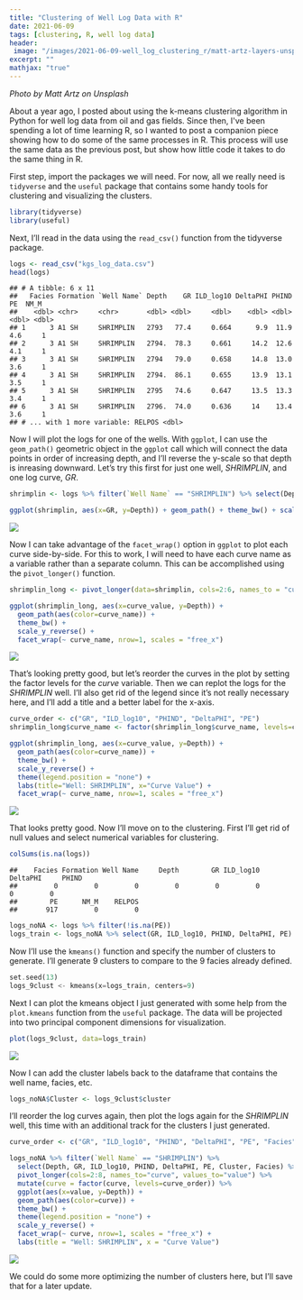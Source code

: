 ```yaml
---
title: "Clustering of Well Log Data with R"
date: 2021-06-09
tags: [clustering, R, well log data]
header:
 image: "/images/2021-06-09-well_log_clustering_r/matt-artz-layers-unsplash.jpg"
excerpt: ""
mathjax: "true"
---
```


*Photo by Matt Artz on Unsplash*

About a year ago, I posted about using the k-means clustering algorithm in Python for well log data from oil and gas fields.  Since then, I've been spending a lot of time learning R, so I wanted to post a companion piece showing how to do some of the same processes in R.  This process will use the same data as the previous post, but show how little code it takes to do the same thing in R. 

First step, import the packages we will need. For now, all we really
need is `tidyverse` and the `useful` package that contains some handy
tools for clustering and visualizing the clusters.

``` r
library(tidyverse)
library(useful)
```

Next, I’ll read in the data using the `read_csv()` function from the
tidyverse package.

``` r
logs <- read_csv("kgs_log_data.csv")
head(logs)
```

    ## # A tibble: 6 x 11
    ##   Facies Formation `Well Name` Depth    GR ILD_log10 DeltaPHI PHIND    PE  NM_M
    ##    <dbl> <chr>     <chr>       <dbl> <dbl>     <dbl>    <dbl> <dbl> <dbl> <dbl>
    ## 1      3 A1 SH     SHRIMPLIN   2793   77.4     0.664      9.9  11.9   4.6     1
    ## 2      3 A1 SH     SHRIMPLIN   2794.  78.3     0.661     14.2  12.6   4.1     1
    ## 3      3 A1 SH     SHRIMPLIN   2794   79.0     0.658     14.8  13.0   3.6     1
    ## 4      3 A1 SH     SHRIMPLIN   2794.  86.1     0.655     13.9  13.1   3.5     1
    ## 5      3 A1 SH     SHRIMPLIN   2795   74.6     0.647     13.5  13.3   3.4     1
    ## 6      3 A1 SH     SHRIMPLIN   2796.  74.0     0.636     14    13.4   3.6     1
    ## # ... with 1 more variable: RELPOS <dbl>

Now I will plot the logs for one of the wells. With `ggplot`, I can use
the `geom_path()` geometric object in the `ggplot` call which will
connect the data points in order of increasing depth, and I’ll reverse
the y-scale so that depth is inreasing downward. Let’s try this first
for just one well, *SHRIMPLIN*, and one log curve,
*GR*.

``` r
shrimplin <- logs %>% filter(`Well Name` == "SHRIMPLIN") %>% select(Depth, GR, ILD_log10, DeltaPHI, PHIND, PE)

ggplot(shrimplin, aes(x=GR, y=Depth)) + geom_path() + theme_bw() + scale_y_reverse()
```

![](/images/2021-06-09-well_log_clustering_r/unnamed-chunk-3-1.png)<!-- -->

Now I can take advantage of the `facet_wrap()` option in `ggplot` to plot
each curve side-by-side. For this to work, I will need to have each
curve name as a variable rather than a separate column. This can be
accomplished using the `pivot_longer()`
function.

``` r
shrimplin_long <- pivot_longer(data=shrimplin, cols=2:6, names_to = "curve_name", values_to = "curve_value")

ggplot(shrimplin_long, aes(x=curve_value, y=Depth)) + 
  geom_path(aes(color=curve_name)) + 
  theme_bw() + 
  scale_y_reverse() + 
  facet_wrap(~ curve_name, nrow=1, scales = "free_x")
```

![](/images/2021-06-09-well_log_clustering_r/unnamed-chunk-4-1.png)<!-- -->

That’s looking pretty good, but let’s reorder the curves in the plot by
setting the factor levels for the *curve* variable. Then we can replot
the logs for the *SHRIMPLIN* well. I’ll also get rid of the legend since
it’s not really necessary here, and I’ll add a title and a better label
for the x-axis.

``` r
curve_order <- c("GR", "ILD_log10", "PHIND", "DeltaPHI", "PE")
shrimplin_long$curve_name <- factor(shrimplin_long$curve_name, levels=curve_order)

ggplot(shrimplin_long, aes(x=curve_value, y=Depth)) + 
  geom_path(aes(color=curve_name)) + 
  theme_bw() + 
  scale_y_reverse() + 
  theme(legend.position = "none") +
  labs(title="Well: SHRIMPLIN", x="Curve Value") +
  facet_wrap(~ curve_name, nrow=1, scales = "free_x")
```

![](/images/2021-06-09-well_log_clustering_r/unnamed-chunk-5-1.png)<!-- -->

That looks pretty good. Now I’ll move on to the clustering. First I’ll
get rid of null values and select numerical variables for
    clustering.

``` r
colSums(is.na(logs))
```

    ##    Facies Formation Well Name     Depth        GR ILD_log10  DeltaPHI     PHIND 
    ##         0         0         0         0         0         0         0         0 
    ##        PE      NM_M    RELPOS 
    ##       917         0         0

``` r
logs_noNA <- logs %>% filter(!is.na(PE))
logs_train <- logs_noNA %>% select(GR, ILD_log10, PHIND, DeltaPHI, PE)
```

Now I’ll use the `kmeans()` function and specify the number of clusters
to generate. I’ll generate 9 clusters to compare to the 9 facies already defined.

``` rs
set.seed(13)
logs_9clust <- kmeans(x=logs_train, centers=9)
```

Next I can plot the kmeans object I just generated with some help from the `plot.kmeans`
function from the `useful` package. The data will be projected into two principal component dimensions for visualization.

``` r
plot(logs_9clust, data=logs_train)
```

![](/images/2021-06-09-well_log_clustering_r/unnamed-chunk-8-1.png)<!-- -->

Now I can add the cluster labels back to the dataframe that contains the well
name, facies, etc.

``` r
logs_noNA$Cluster <- logs_9clust$cluster
```

I’ll reorder the log curves again, then plot the logs again for the *SHRIMPLIN* well, this time
with an additional track for the clusters I just generated.

``` r
curve_order <- c("GR", "ILD_log10", "PHIND", "DeltaPHI", "PE", "Facies", "Cluster")

logs_noNA %>% filter(`Well Name` == "SHRIMPLIN") %>%
  select(Depth, GR, ILD_log10, PHIND, DeltaPHI, PE, Cluster, Facies) %>%
  pivot_longer(cols=2:8, names_to="curve", values_to="value") %>%
  mutate(curve = factor(curve, levels=curve_order)) %>%
  ggplot(aes(x=value, y=Depth)) + 
  geom_path(aes(color=curve)) + 
  theme_bw() + 
  theme(legend.position = "none") +
  scale_y_reverse() + 
  facet_wrap(~ curve, nrow=1, scales = "free_x") +
  labs(title = "Well: SHRIMPLIN", x = "Curve Value")
```

![](/images/2021-06-09-well_log_clustering_r/unnamed-chunk-10-1.png)<!-- -->

We could do some more optimizing the number of clusters here, but I’ll save that
for a later update.
